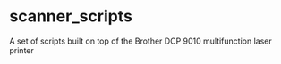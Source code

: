 # scanner_scripts
A set of scripts built on top of the Brother DCP 9010 multifunction laser printer
